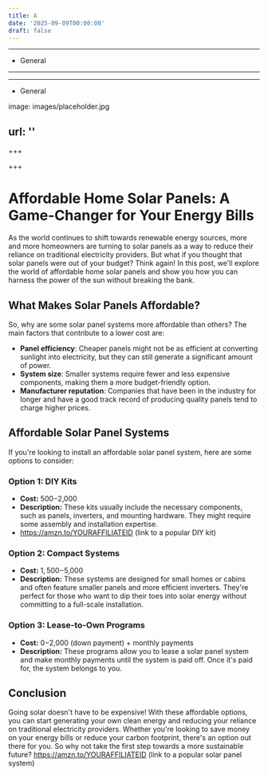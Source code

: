```yaml
---
title: A
date: '2025-09-09T00:00:00'
draft: false
---
```


---




- General
---

---

- General

image: images/placeholder.jpg

url: ''
---

+++





+++





**Affordable Home Solar Panels: A Game-Changer for Your Energy Bills**
=====================================================

As the world continues to shift towards renewable energy sources, more and more homeowners are turning to solar panels as a way to reduce their reliance on traditional electricity providers. But what if you thought that solar panels were out of your budget? Think again! In this post, we'll explore the world of affordable home solar panels and show you how you can harness the power of the sun without breaking the bank.

**What Makes Solar Panels Affordable?**
-----------------------------------

So, why are some solar panel systems more affordable than others? The main factors that contribute to a lower cost are:

* **Panel efficiency**: Cheaper panels might not be as efficient at converting sunlight into electricity, but they can still generate a significant amount of power.
* **System size**: Smaller systems require fewer and less expensive components, making them a more budget-friendly option.
* **Manufacturer reputation**: Companies that have been in the industry for longer and have a good track record of producing quality panels tend to charge higher prices.

**Affordable Solar Panel Systems**
-------------------------------

If you're looking to install an affordable solar panel system, here are some options to consider:

### Option 1: DIY Kits

* **Cost:** $500-$2,000
* **Description:** These kits usually include the necessary components, such as panels, inverters, and mounting hardware. They might require some assembly and installation expertise.
* https://amzn.to/YOURAFFILIATEID (link to a popular DIY kit)

### Option 2: Compact Systems

* **Cost:** $1,500-$5,000
* **Description:** These systems are designed for small homes or cabins and often feature smaller panels and more efficient inverters. They're perfect for those who want to dip their toes into solar energy without committing to a full-scale installation.

### Option 3: Lease-to-Own Programs

* **Cost:** $0-$2,000 (down payment) + monthly payments
* **Description:** These programs allow you to lease a solar panel system and make monthly payments until the system is paid off. Once it's paid for, the system belongs to you.

**Conclusion**
----------

Going solar doesn't have to be expensive! With these affordable options, you can start generating your own clean energy and reducing your reliance on traditional electricity providers. Whether you're looking to save money on your energy bills or reduce your carbon footprint, there's an option out there for you. So why not take the first step towards a more sustainable future? https://amzn.to/YOURAFFILIATEID (link to a popular solar panel system)